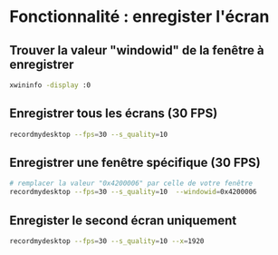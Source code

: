 # Fonctionnalité : enregister l'écran

## Trouver la valeur "windowid" de la fenêtre à enregistrer

```bash
xwininfo -display :0
```

## Enregistrer tous les écrans (30 FPS)

```bash
recordmydesktop --fps=30 --s_quality=10
```

## Enregistrer une fenêtre spécifique (30 FPS)

```bash
# remplacer la valeur "0x4200006" par celle de votre fenêtre
recordmydesktop --fps=30 --s_quality=10  --windowid=0x4200006
```

## Enregister le second écran uniquement

```bash
recordmydesktop --fps=30 --s_quality=10 --x=1920
```
